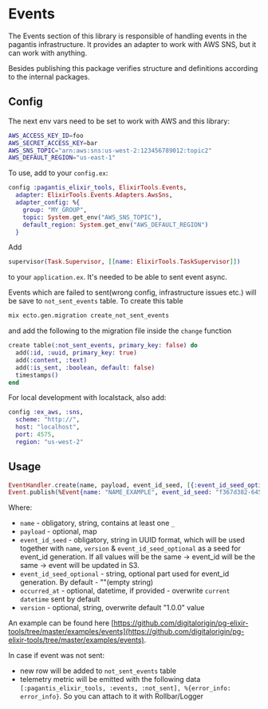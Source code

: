 # Events

The Events section of this library is responsible of handling events in the pagantis infrastructure. It provides an adapter to work with AWS SNS, but it can work with anything.

Besides publishing this package verifies structure and definitions according to the internal packages.

## Config

The next env vars need to be set to work with AWS and this library:

```bash
AWS_ACCESS_KEY_ID=foo
AWS_SECRET_ACCESS_KEY=bar
AWS_SNS_TOPIC="arn:aws:sns:us-west-2:123456789012:topic2"
AWS_DEFAULT_REGION="us-east-1"
```

To use, add to your `config.ex`:

```elixir
config :pagantis_elixir_tools, ElixirTools.Events,
  adapter: ElixirTools.Events.Adapters.AwsSns,
  adapter_config: %{
    group: "MY_GROUP",
    topic: System.get_env("AWS_SNS_TOPIC"),
    default_region: System.get_env("AWS_DEFAULT_REGION")
  }
```

Add
```elixir
supervisor(Task.Supervisor, [[name: ElixirTools.TaskSupervisor]])
```
to your `application.ex`. It's needed to be able to sent event async.

Events which are failed to sent(wrong config, infrastructure issues etc.) will be save to `not_sent_events` table. 
To create this table
```bash
mix ecto.gen.migration create_not_sent_events
```

and add the following to the migration file inside the `change` function
```elixir
create table(:not_sent_events, primary_key: false) do
  add(:id, :uuid, primary_key: true)
  add(:content, :text)
  add(:is_sent, :boolean, default: false)
  timestamps()
end
```


For local development with localstack, also add:

```elixir
config :ex_aws, :sns,
  scheme: "http://",
  host: "localhost",
  port: 4575,
  region: "us-west-2"
```

## Usage
```elixir
EventHandler.create(name, payload, event_id_seed, [{:event_id_seed_optional, event_id_seed_optional}, {:occurred_at, occurred_at}, {:version, version}])
Event.publish(%Event{name: "NAME_EXAMPLE", event_id_seed: "f367d382-6452-435c-ad83-3477bd530349", payload: %{key: "value"}, version: "1.0.0"}
```
Where:
* `name` - obligatory, string, contains at least one `_`
* `payload` - optional, map
* `event_id_seed` - obligatory, string in UUID format, which will be used together with `name`, `version` & `event_id_seed_optional` as a seed for event_id generation. 
If all values will be the same -> event_id will be the same -> event will be updated in S3.
* `event_id_seed_optional` - string, optional part used for event_id generation. By default - ""(empty string)
* `occurred_at` - optional, datetime, if provided - overwrite `current datetime` sent by default
* `version` - optional, string, overwrite default "1.0.0" value

An example can be found here [https://github.com/digitalorigin/pg-elixir-tools/tree/master/examples/events](https://github.com/digitalorigin/pg-elixir-tools/tree/master/examples/events).

In case if event was not sent:
* new row will be added to `not_sent_events` table
* telemetry metric will be emitted with the following data `[:pagantis_elixir_tools, :events, :not_sent], %{error_info: error_info}`. So you can attach to it with Rollbar/Logger